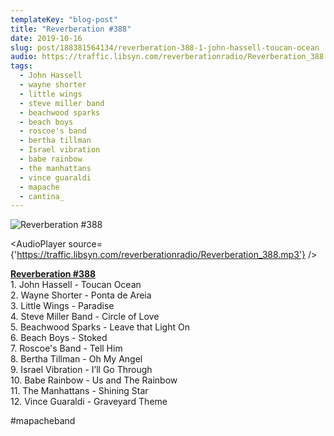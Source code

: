 ```yaml
---
templateKey: "blog-post"
title: "Reverberation #388"
date: 2019-10-16
slug: post/188381564134/reverberation-388-1-john-hassell-toucan-ocean
audio: https://traffic.libsyn.com/reverberationradio/Reverberation_388.mp3
tags:
  - John Hassell
  - wayne shorter
  - little wings
  - steve miller band
  - beachwood sparks
  - beach boys
  - roscoe's band
  - bertha tillman
  - Israel vibration
  - babe rainbow
  - the manhattans
  - vince guaraldi
  - mapache
  - cantina_
---
```


![Reverberation #388](https://66.media.tumblr.com/32df951eb54bafa8c00bbda33d7df12a/5eb740924c8dd75c-2b/s512x512u_c1/3ebb24b9c68f0cd3e1656441cd7550a9d6cb53d8.png)

<AudioPlayer source={'https://traffic.libsyn.com/reverberationradio/Reverberation_388.mp3'} />

<p><b><a href="traffic.libsyn.com/reverberationradio/Reverberation_388.mp3">Reverberation #388</a></b><br />1. John Hassell - Toucan Ocean<br />2. Wayne Shorter - Ponta de Areia&nbsp;&nbsp;<br />3. Little Wings - Paradise<br />4. Steve Miller Band - Circle of Love<br />5. Beachwood Sparks - Leave that Light On<br />6. Beach Boys - Stoked&nbsp;<br />7. Roscoe's Band - Tell Him<br />8. Bertha Tillman - Oh My Angel&nbsp;<br />9. Israel Vibration - I&rsquo;ll Go Through&nbsp;&nbsp;<br />10. Babe Rainbow - Us and The Rainbow<br />11. The Manhattans - Shining Star&nbsp;<br />12. Vince Guaraldi - Graveyard Theme</p><p>#mapacheband</p>
